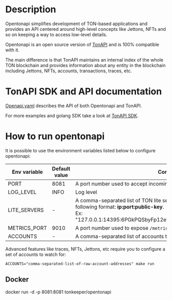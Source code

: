 # Description

Opentonapi simplifies development of TON-based applications and
provides an API centered around high-level concepts like Jettons, NFTs and so on keeping a way to access low-level details.

Opentonapi is an open source version of [TonAPI](http://tonapi.io) and is 100% compatible with it.

The main difference is that TonAPI maintains an internal index of the whole TON blockchain and
provides information about any entity in the blockchain including Jettons, NFTs, accounts, transactions, traces, etc.

# TonAPI SDK and API documentation

[Openapi.yaml](api/openapi.yml) describes the API of both Opentonapi and TonAPI.

For more examples and golang SDK take a look at [TonAPI SDK](https://github.com/tonkeeper/tonapi-go).

# How to run opentonapi

It is possible to use the environment variables listed below to configure opentonapi:

| Env variable | Default value | Comment                                                                                                                                                                                        |
| ------------ | ------------- | ---------------------------------------------------------------------------------------------------------------------------------------------------------------------------------------------- |
| PORT         | 8081          | A port number used to accept incoming http connections                                                                                                                                         |
| LOG_LEVEL    | INFO          | Log level                                                                                                                                                                                      |
| LITE_SERVERS | -             | A comma-separated list of TON lite servers to work with. Each server has the following format: **ip:port:public-key**. <br/>Ex: "127.0.0.1:14395:6PGkPQSbyFp12esf1NqmDOaLoFA8i9+Mp5+cAx5wtTU=" |
| METRICS_PORT | 9010          | A port number used to expose `/metrics` endpoint with prometheus metrics                                                                                                                       |
| ACCOUNTS     | -             | A comma-separated list of accounts to watch for                                                                                                                                                |

Advanced features like traces, NFTs, Jettons, etc require you to configure a set of accounts to watch for:

```shell
ACCOUNTS="comma-separated-list-of-raw-account-addresses" make run
```

## Docker

docker run -d -p 8081:8081 tonkeeper/opentonapi
